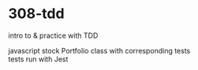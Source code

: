 # 308-tdd
intro to &amp; practice with TDD  

javascript stock Portfolio class with corresponding tests  
tests run with Jest
